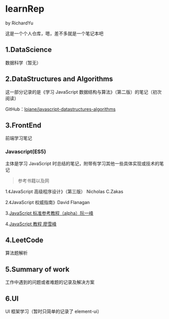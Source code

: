 # learnRep

by RichardYu

这是一个个人仓库，嗯，差不多就是一个笔记本吧

## 1.DataScience

数据科学（暂无）

## 2.DataStructures and Algorithms

这一部分记录的是《学习 JavaScript 数据结构与算法》（第二版）的笔记（初次阅读）

GitHub：[loiane/javascript-datastructures-algorithms](https://github.com/loiane/javascript-datastructures-algorithms)

## 3.FrontEnd

前端学习笔记

### Javascript(ES5)

主体是学习 JavaScript 时总结的笔记，附带有学习其他一些具体实现或技术的笔记

> 参考书籍以及网

1.《JavaScript 高级程序设计》（第三版） Nicholas C.Zakas

2.《JavaScript 权威指南》David Flanagan

3.[JavaScript 标准参考教程（alpha）阮一峰](http://javascript.ruanyifeng.com/)

4.[JavaScript 教程 廖雪峰](https://www.liaoxuefeng.com/wiki/001434446689867b27157e896e74d51a89c25cc8b43bdb3000)

## 4.LeetCode

算法题解析

## 5.Summary of work

工作中遇到的问题或者难题的记录及解决方案

## 6.UI

UI 框架学习（暂时只简单的记录了 element-ui）
